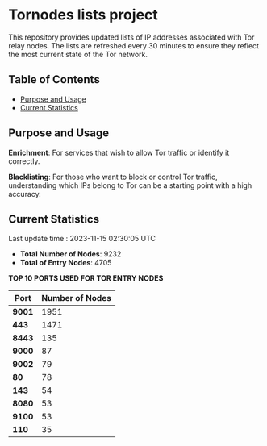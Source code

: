 # Tornodes lists project

This repository provides updated lists of IP addresses associated with Tor relay nodes. The lists are refreshed every 30 minutes to ensure they reflect the most current state of the Tor network.

## Table of Contents

- [Purpose and Usage](#purpose-and-usage)
- [Current Statistics](#current-statistics)


## Purpose and Usage

**Enrichment**: For services that wish to allow Tor traffic or identify it correctly.

**Blacklisting**: For those who want to block or control Tor traffic, understanding which IPs belong to Tor can be a starting point with a high accuracy.

## Current Statistics

Last update time : 2023-11-15 02:30:05 UTC

- **Total Number of Nodes**: 9232
- **Total of Entry Nodes**: 4705

**TOP 10 PORTS USED FOR TOR ENTRY NODES**

| **Port** | **Number of Nodes** |
|------|-----------------|
| **9001**   | 1951  |
| **443**   | 1471  |
| **8443**   | 135  |
| **9000**   | 87  |
| **9002**   | 79  |
| **80**   | 78  |
| **143**   | 54  |
| **8080**   | 53  |
| **9100**   | 53  |
| **110**   | 35  |

